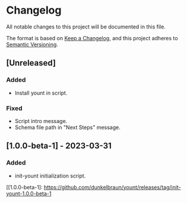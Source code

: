 # Changelog

All notable changes to this project will be documented in this file.

The format is based on [Keep a Changelog](https://keepachangelog.com/en/1.1.0/),
and this project adheres to [Semantic Versioning](https://semver.org/spec/v2.0.0.html).

## [Unreleased]

### Added

- Install yount in script.

### Fixed

- Script intro message.
- Schema file path in "Next Steps" message.

## [1.0.0-beta-1] - 2023-03-31

### Added

- init-yount initialization script.

[[1.0.0-beta-1]: https://github.com/dunkelbraun/yount/releases/tag/init-yount-1.0.0-beta-1
